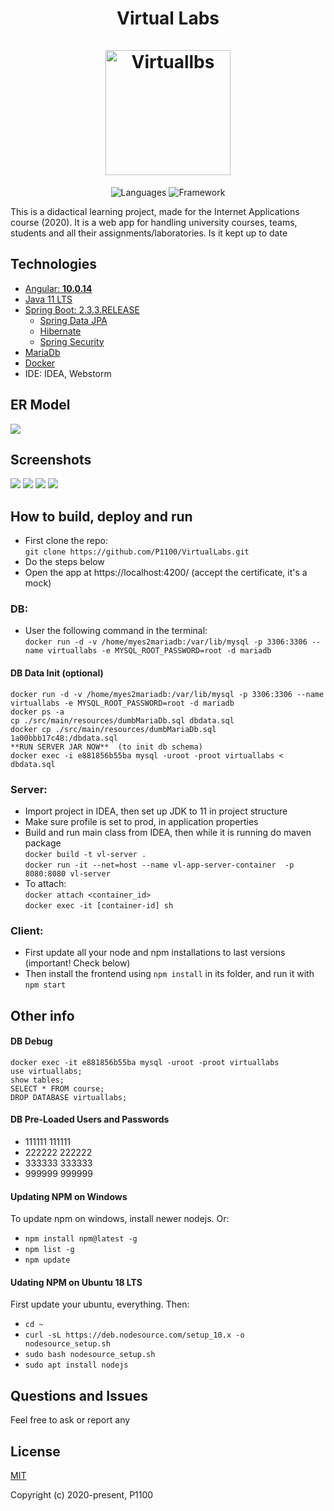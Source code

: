 <h1 align="center">Virtual Labs    <br/>
    <br/>
    <img alt="Virtuallbs" src="https://encrypted-tbn0.gstatic.com/images?q=tbn%3AANd9GcRMtrxkSwGoK3DuGR-aXg5dilh_TA1_LCYEpw&usqp=CAU" height="200px" />

</h1>
<p align="center">
 <img alt="Languages" src="https://img.shields.io/badge/Languages-Java | Typescript | HTML,CSS,JS-orange"/>
 <img alt="Framework" src="https://img.shields.io/badge/Framework-Spring | Angular-green"/>
</p>

This is a didactical learning project, made for the Internet Applications course (2020). It is a web app for handling university courses, teams, students and all their assignments/laboratories. Is it kept up to date

## Technologies
- [Angular: **10.0.14**](https://github.com/angular/angular)
- [Java 11 LTS](https://docs.oracle.com/en/java/javase/11/index.html)
- [Spring Boot: 2.3.3.RELEASE](https://github.com/spring-projects/spring-boot/releases/tag/v2.3.3.RELEASE)
  -  [Spring Data JPA](http://projects.spring.io/spring-data-jpa/)
    -    [Hibernate](http://docs.spring.io/spring/docs/current/spring-framework-reference/html/orm.html#orm-hibernate)
  -  [Spring Security](http://projects.spring.io/spring-security/)
- [MariaDb](https://github.com/MariaDB/server)
- [Docker](https://docs.docker.com/install/)
- IDE: IDEA, Webstorm

## ER Model
![](https://i.ibb.co/g4CgcfQ/ERModel.jpg)

## Screenshots
![](https://i.ibb.co/5jZNyXX/Image-131.jpg)
![](https://i.ibb.co/zx12tjV/Image-133.jpg)
![](https://i.ibb.co/BqVyfjR/Image-129.jpg)
![](https://i.ibb.co/9wnGKNv/Image-130.jpg)
## How to build, deploy and run
- First clone the repo:  
`git clone https://github.com/P1100/VirtualLabs.git` 
- Do the steps below
- Open the app at https://localhost:4200/ (accept the certificate, it's a mock)

### DB:
-  User the following command in the terminal:   
 `docker run -d -v /home/myes2mariadb:/var/lib/mysql -p 3306:3306 --name virtuallabs -e MYSQL_ROOT_PASSWORD=root -d mariadb`
#### DB Data Init (optional)
```
docker run -d -v /home/myes2mariadb:/var/lib/mysql -p 3306:3306 --name virtuallabs -e MYSQL_ROOT_PASSWORD=root -d mariadb
docker ps -a
cp ./src/main/resources/dumbMariaDb.sql dbdata.sql
docker cp ./src/main/resources/dumbMariaDb.sql 1a00bbb17c48:/dbdata.sql
**RUN SERVER JAR NOW**  (to init db schema)  
docker exec -i e881856b55ba mysql -uroot -proot virtuallabs < dbdata.sql
```  
### Server: 
- Import project in IDEA, then set up JDK to 11 in project structure
- Make sure profile is set to prod, in application properties
- Build and run main class from IDEA, then while it is running do maven package  
`docker build -t vl-server .`  
`docker run -it --net=host --name vl-app-server-container  -p 8080:8080 vl-server`   
- To attach:  
`docker attach <container_id>`  
`docker exec -it [container-id] sh`  
### Client:
- First update all your node and npm installations to last versions (important! Check below)
- Then install the frontend using `npm install` in its folder, and run it with `npm start`

## Other info
#### DB Debug
```
docker exec -it e881856b55ba mysql -uroot -proot virtuallabs
use virtuallabs;
show tables;
SELECT * FROM course;
DROP DATABASE virtuallabs;
```
#### DB Pre-Loaded Users and Passwords
- 111111 111111
- 222222 222222
- 333333 333333
- 999999 999999
#### Updating NPM on Windows
To update npm on windows, install newer nodejs. Or:  
- `npm install npm@latest -g` 
- `npm list -g` 
- `npm update` 
#### Udating NPM on Ubuntu 18 LTS
First update your ubuntu, everything. Then:  
- `cd ~` 
- `curl -sL https://deb.nodesource.com/setup_10.x -o nodesource_setup.sh` 
- `sudo bash nodesource_setup.sh` 
- `sudo apt install nodejs` 

## Questions and Issues
Feel free to ask or report any

## License

[MIT](http://opensource.org/licenses/MIT)

Copyright (c) 2020-present, P1100
